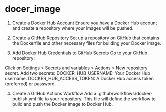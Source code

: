 
# docer_image
 1. Create a Docker Hub Account
Ensure you have a Docker Hub account and create a repository where your images will be pushed.

2. Create a GitHub Repository
Set up a repository on GitHub that contains the Dockerfile and other necessary files for building your Docker image.

3. Add Docker Hub Credentials to GitHub Secrets
Go to your GitHub repository:

Click on Settings > Secrets and variables > Actions > New repository secret.
Add two secrets:
DOCKER_HUB_USERNAME: Your Docker Hub username.
DOCKER_HUB_ACCESS_TOKEN: A Docker Hub access token (preferred) or password.


4. Create a GitHub Actions Workflow
Add a .github/workflows/docker-publish.yml file to your repository. This file will define the workflow to build and push the Docker image to Docker Hub.


